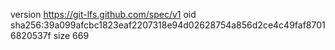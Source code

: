 version https://git-lfs.github.com/spec/v1
oid sha256:39a099afcbc1823eaf2207318e94d02628754a856d2ce4c49faf87016820537f
size 669
